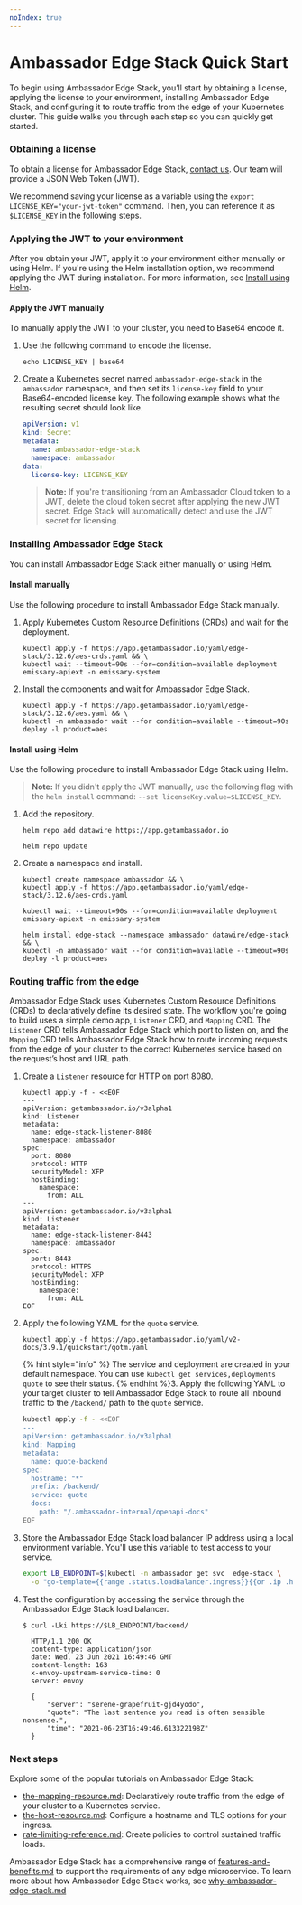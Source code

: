 ```yaml
---
noIndex: true
---
```


# Ambassador Edge Stack Quick Start

To begin using Ambassador Edge Stack, you’ll start by obtaining a license, applying the license to your environment, installing Ambassador Edge Stack, and configuring it to route traffic from the edge of your Kubernetes cluster. This guide walks you through each step so you can quickly get started.

### Obtaining a license

To obtain a license for Ambassador Edge Stack, [contact us](https://www.getambassador.io/contact-us). Our team will provide a JSON Web Token (JWT).

We recommend saving your license as a variable using the `export LICENSE_KEY="your-jwt-token"` command. Then, you can reference it as `$LICENSE_KEY` in the following steps.

### Applying the JWT to your environment

After you obtain your JWT, apply it to your environment either manually or using Helm. If you're using the Helm installation option, we recommend applying the JWT during installation. For more information, see [Install using Helm](./#install-using-helm).

#### Apply the JWT manually

To manually apply the JWT to your cluster, you need to Base64 encode it.

1.  Use the following command to encode the license.

    ```shell
    echo LICENSE_KEY | base64
    ```
2.  Create a Kubernetes secret named `ambassador-edge-stack` in the `ambassador` namespace, and then set its `license-key` field to your Base64-encoded license key. The following example shows what the resulting secret should look like.

    ```yaml
    apiVersion: v1
    kind: Secret
    metadata:
      name: ambassador-edge-stack
      namespace: ambassador
    data:
      license-key: LICENSE_KEY
    ```

    > **Note:** If you're transitioning from an Ambassador Cloud token to a JWT, delete the cloud token secret after applying the new JWT secret. Edge Stack will automatically detect and use the JWT secret for licensing.

### Installing Ambassador Edge Stack

You can install Ambassador Edge Stack either manually or using Helm.

#### Install manually

Use the following procedure to install Ambassador Edge Stack manually.

1.  Apply Kubernetes Custom Resource Definitions (CRDs) and wait for the deployment.

    ```shell
    kubectl apply -f https://app.getambassador.io/yaml/edge-stack/3.12.6/aes-crds.yaml && \
    kubectl wait --timeout=90s --for=condition=available deployment emissary-apiext -n emissary-system
    ```
2.  Install the components and wait for Ambassador Edge Stack.

    ```shell
    kubectl apply -f https://app.getambassador.io/yaml/edge-stack/3.12.6/aes.yaml && \
    kubectl -n ambassador wait --for condition=available --timeout=90s deploy -l product=aes
    ```

#### Install using Helm

Use the following procedure to install Ambassador Edge Stack using Helm.

> **Note:** If you didn't apply the JWT manually, use the following flag with the `helm install` command: `--set licenseKey.value=$LICENSE_KEY`.

1.  Add the repository.

    ```shell
    helm repo add datawire https://app.getambassador.io
    ```

    ```shell
    helm repo update
    ```
2.  Create a namespace and install.

    ```shell
    kubectl create namespace ambassador && \
    kubectl apply -f https://app.getambassador.io/yaml/edge-stack/3.12.6/aes-crds.yaml
    ```

    ```shell
    kubectl wait --timeout=90s --for=condition=available deployment emissary-apiext -n emissary-system
    ```

    ```shell
    helm install edge-stack --namespace ambassador datawire/edge-stack && \
    kubectl -n ambassador wait --for condition=available --timeout=90s deploy -l product=aes
    ```

### Routing traffic from the edge

Ambassador Edge Stack uses Kubernetes Custom Resource Definitions (CRDs) to declaratively define its desired state. The workflow you're going to build uses a simple demo app, `Listener` CRD, and `Mapping` CRD. The `Listener` CRD tells Ambassador Edge Stack which port to listen on, and the `Mapping` CRD tells Ambassador Edge Stack how to route incoming requests from the edge of your cluster to the correct Kubernetes service based on the request’s host and URL path.

1.  Create a `Listener` resource for HTTP on port 8080.

    ```shell
    kubectl apply -f - <<EOF
    ---
    apiVersion: getambassador.io/v3alpha1
    kind: Listener
    metadata:
      name: edge-stack-listener-8080
      namespace: ambassador
    spec:
      port: 8080
      protocol: HTTP
      securityModel: XFP
      hostBinding:
        namespace:
          from: ALL
    ---
    apiVersion: getambassador.io/v3alpha1
    kind: Listener
    metadata:
      name: edge-stack-listener-8443
      namespace: ambassador
    spec:
      port: 8443
      protocol: HTTPS
      securityModel: XFP
      hostBinding:
        namespace:
          from: ALL
    EOF
    ```
2.  Apply the following YAML for the `quote` service.

    ```shell
    kubectl apply -f https://app.getambassador.io/yaml/v2-docs/3.9.1/quickstart/qotm.yaml
    ```

    \{% hint style="info" %\} The service and deployment are created in your default namespace. You can use `kubectl get services,deployments quote` to see their status. \{% endhint %\}3. Apply the following YAML to your target cluster to tell Ambassador Edge Stack to route all inbound traffic to the `/backend/` path to the `quote` service.

    ```sh
    kubectl apply -f - <<EOF
    ---
    apiVersion: getambassador.io/v3alpha1
    kind: Mapping
    metadata:
      name: quote-backend
    spec:
      hostname: "*"
      prefix: /backend/
      service: quote
      docs:
        path: "/.ambassador-internal/openapi-docs"
    EOF
    ```
3.  Store the Ambassador Edge Stack load balancer IP address using a local environment variable. You'll use this variable to test access to your service.

    ```sh
    export LB_ENDPOINT=$(kubectl -n ambassador get svc  edge-stack \
      -o "go-template={{range .status.loadBalancer.ingress}}{{or .ip .hostname}}{{end}}")
    ```
4.  Test the configuration by accessing the service through the Ambassador Edge Stack load balancer.

    ```
    $ curl -Lki https://$LB_ENDPOINT/backend/

      HTTP/1.1 200 OK
      content-type: application/json
      date: Wed, 23 Jun 2021 16:49:46 GMT
      content-length: 163
      x-envoy-upstream-service-time: 0
      server: envoy

      {
          "server": "serene-grapefruit-gjd4yodo",
          "quote": "The last sentence you read is often sensible nonsense.",
          "time": "2021-06-23T16:49:46.613322198Z"
      }
    ```

### Next steps

Explore some of the popular tutorials on Ambassador Edge Stack:

* [the-mapping-resource.md](technical-reference/using-custom-resources/the-mapping-resource.md "mention"): Declaratively route traffic from the edge of your cluster to a Kubernetes service.
* [the-host-resource.md](technical-reference/using-custom-resources/the-host-resource.md "mention"): Configure a hostname and TLS options for your ingress.
* [rate-limiting-reference.md](edge-stack-user-guide/rate-limiting/rate-limiting-reference.md "mention"): Create policies to control sustained traffic loads.

Ambassador Edge Stack has a comprehensive range of [features-and-benefits.md](features-and-benefits.md "mention") to support the requirements of any edge microservice. To learn more about how Ambassador Edge Stack works, see [why-ambassador-edge-stack.md](why-ambassador-edge-stack.md "mention")
